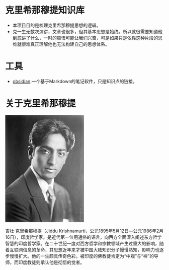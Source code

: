 # 克里希那穆提知识库
- 本项目目的是梳理克里希那穆提思想的逻辑。
- 克一生无数次演讲，文章也很多，但其基本思想是始终。所以就很需要知道他到底讲了什么，一时的顿悟可能让我们兴奋，可是如果只是依靠这种片段的思维就很难真正理解他也无法构建自己的思想体系。

# 工具
- [obsidian](https://obsidian.md/):一个基于Markdown的笔记软件，只是知识点的链接。

# 关于克里希那穆提
![克里希那穆提肖像](附件/图片/250px-Jiddu_Krishnamurti_01.jpg)

吉杜·克里希那穆提（Jiddu Krishnamurti，公元1895年5月12日—公元1986年2月16日），印度哲学家。是近代第一位用通俗的语言，向西方全面深入阐述东方哲学智慧的印度哲学家。在二十世纪一度对西方哲学和宗教领域产生过重大的影响，随着互联网信息的革命，其思想近年来才被中国大陆知识分子慢慢熟知，影响力也逐步慢慢扩大。他的一生颇具传奇色彩。被印度的佛教徒肯定为“中观”与“禅”的导师，而印度教徒则承认他是彻悟的觉者。